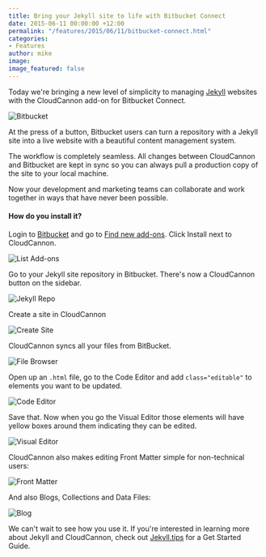 ```yaml
---
title: Bring your Jekyll site to life with Bitbucket Connect
date: 2015-06-11 00:00:00 +12:00
permalink: "/features/2015/06/11/bitbucket-connect.html"
categories:
- Features
author: mike
image: 
image_featured: false
---
```


Today we're bringing a new level of simplicity to managing [Jekyll](http://jekyllrb.com) websites with the CloudCannon add-on for Bitbucket Connect.

![Bitbucket](/images/blog/bitbucket/bitbucket.png)

At the press of a button, Bitbucket users can turn a repository with a Jekyll site into a live website with a beautiful content management system.

The workflow is completely seamless. All changes between CloudCannon and Bitbucket are kept in sync so you can always pull a production copy of the site to your local machine.

Now your development and marketing teams can collaborate and work together in ways that have never been possible.

#### How do you install it?

Login to [Bitbucket](https://bitbucket.org/) and go to [Find new add-ons](https://bitbucket.org/account/addon-directory/). Click Install next to CloudCannon.

![List Add-ons](/images/blog/bitbucket/list.png)

Go to your Jekyll site repository in Bitbucket. There's now a CloudCannon button on the sidebar.

![Jekyll Repo](/images/blog/bitbucket/repo.png)

Create a site in CloudCannon

![Create Site](/images/blog/bitbucket/create.png)

CloudCannon syncs all your files from BitBucket.

![File Browser](/images/blog/bitbucket/file_browser.png)

Open up an `.html` file, go to the Code Editor and add `class="editable"` to elements you want to be updated.

![Code Editor](/images/blog/bitbucket/code_editor.png)

Save that. Now when you go the Visual Editor those elements will have yellow boxes around them indicating they can be edited.

![Visual Editor](/images/blog/bitbucket/visual_editor.png)

CloudCannon also makes editing Front Matter simple for non-technical users:

![Front Matter](/images/blog/bitbucket/front_matter.png)

And also Blogs, Collections and Data Files:

![Blog](/images/blog/bitbucket/blog.png)

We can't wait to see how you use it. If you're interested in learning more about Jekyll and CloudCannon, check out [Jekyll.tips](http://jekyll.tips) for a Get Started Guide.
